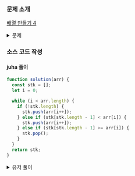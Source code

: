 ### 문제 소개

[배열 만들기 4](https://school.programmers.co.kr/learn/courses/30/lessons/181918)

<details>
<summary>문제</summary>
<div markdown="1">

정수 배열 arr가 주어집니다. arr를 이용해 새로운 배열 stk를 만드려고 합니다.
변수 i를 만들어 초기값을 0으로 설정한 후 i가 arr의 길이보다 작으면 다음 작업을 반복합니다.
만약 stk가 빈 배열이라면 arr[i]를 stk에 추가하고 i에 1을 더합니다.
stk에 원소가 있고, stk의 마지막 원소가 arr[i]보다 작으면 arr[i]를 stk의 뒤에 추가하고 i에 1을 더합니다.
stk에 원소가 있는데 stk의 마지막 원소가 arr[i]보다 크거나 같으면 stk의 마지막 원소를 stk에서 제거합니다.
위 작업을 마친 후 만들어진 stk를 return 하는 solution 함수를 완성해 주세요.

</div>
</details>

### 소스 코드 작성

#### juha 풀이

```js
function solution(arr) {
  const stk = [];
  let i = 0;

  while (i < arr.length) {
    if (!stk.length) {
      stk.push(arr[i++]);
    } else if (stk[stk.length - 1] < arr[i]) {
      stk.push(arr[i++]);
    } else if (stk[stk.length - 1] >= arr[i]) {
      stk.pop();
    }
  }
  return stk;
}
```

<details>
<summary>유저 풀이</summary>
<div markdown="2">

```js
function solution(arr) {
  const stk = [];
  let prev = 100001;

  for (let i = arr.length - 1; i >= 0; i -= 1) {
    const v = arr[i];
    if (v < prev) {
      stk.unshift(v); // 배열에서 unshift는 좀....
      prev = v;
    }
  }
  return stk;
}
```

</div>
</details>
